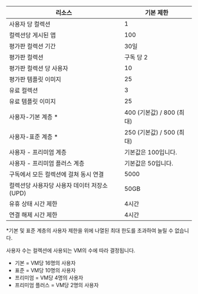 
| 리소스 | 기본 제한 |
| --- | --- |
| 사용자 당 컬렉션 |1 |
| 컬렉션당 게시된 앱 |100 |
| 평가판 컬렉션 기간 |30일 |
| 평가판 컬렉션 |구독 당 2 |
| 평가판 컬렉션 당 사용자 |10 |
| 평가판 템플릿 이미지 |25 |
| 유료 컬렉션 |3 |
| 유료 템플릿 이미지 |25 |
| 사용자-기본 계층 * |400 (기본값) / 800 (최대) |
| 사용자-표준 계층 * |250 (기본값) / 500 (최대) |
| 사용자 - 프리미엄 계층 |기본값은 100입니다. |
| 사용자 - 프리미엄 플러스 계층 |기본값은 50입니다. |
| 구독에서 모든 컬렉션에 걸쳐 동시 연결 |5000 |
| 컬렉션당 사용자당 사용자 데이터 저장소(UPD) |50GB |
| 유휴 상태 시간 제한 |4시간 |
| 연결 해제 시간 제한 |4시간 |

*기본 및 표준 계층의 사용자 제한을 위에 나열된 최대 한도를 초과하여 늘릴 수 없습니다. 

사용자 수는 컬렉션에 사용되는 VM의 수에 따라 결정됩니다.

* 기본 = VM당 16명의 사용자
* 표준 = VM당 10명의 사용자
* 프리미엄 = VM당 4명의 사용자
* 프리미엄 플러스 = VM당 2명의 사용자



<!--HONumber=Nov16_HO3-->


